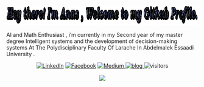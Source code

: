 

<img src="./Assets/anas.gif" height = "50px">

AI and Math Enthusiast , i’m currently in my Second year of my master degree Intelligent systems and the development of decision-making systems At The Polydisciplinary Faculty Of Larache In Abdelmalek Essaadi University .


<center>

<a href="https://www.linkedin.com/in/anasbrital98" target="_blank"><img src="https://img.shields.io/badge/LinkedIn-%230077B5.svg?&style=flat-square&logo=linkedin&logoColor=white" alt="LinkedIn"></a>
<a href="https://www.facebook.com/anasbrital98" target="_blank"><img src="https://img.shields.io/badge/Facebook-%231877F2.svg?&style=flat-square&logo=facebook&logoColor=white" alt="Facebook"></a>
<a href="https://medium.com/@AnasBrital98" >
<img src="https://img.shields.io/badge/Medium-lightgrey?logo=medium&?&style=flat-square&logoColor=black" alt="Medium">
</a>
<a href="https://anasbrital98.github.io/">
<img src="https://img.shields.io/badge/My%20Blog-lightgrey?logo=internetexplorer&style=flat-square&logoColor=white&color=black" alt = "blog">
</a>
![visitors](https://visitor-badge.laobi.icu/badge?page_id=anasbrital98)

</center>

<center>
<img align="center" src="https://github-readme-stats.vercel.app/api?username=anasbrital98&show_icons=true&hide_border=false">
</center>